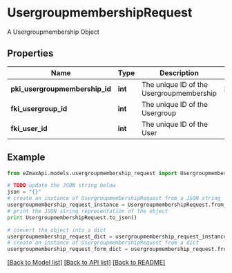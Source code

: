 # UsergroupmembershipRequest

A Usergroupmembership Object

## Properties
Name | Type | Description | Notes
------------ | ------------- | ------------- | -------------
**pki_usergroupmembership_id** | **int** | The unique ID of the Usergroupmembership | [optional] 
**fki_usergroup_id** | **int** | The unique ID of the Usergroup | 
**fki_user_id** | **int** | The unique ID of the User | 

## Example

```python
from eZmaxApi.models.usergroupmembership_request import UsergroupmembershipRequest

# TODO update the JSON string below
json = "{}"
# create an instance of UsergroupmembershipRequest from a JSON string
usergroupmembership_request_instance = UsergroupmembershipRequest.from_json(json)
# print the JSON string representation of the object
print UsergroupmembershipRequest.to_json()

# convert the object into a dict
usergroupmembership_request_dict = usergroupmembership_request_instance.to_dict()
# create an instance of UsergroupmembershipRequest from a dict
usergroupmembership_request_form_dict = usergroupmembership_request.from_dict(usergroupmembership_request_dict)
```
[[Back to Model list]](../README.md#documentation-for-models) [[Back to API list]](../README.md#documentation-for-api-endpoints) [[Back to README]](../README.md)


